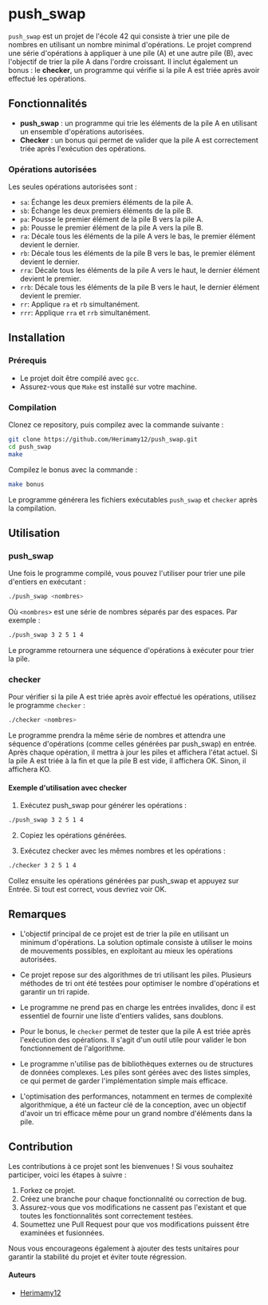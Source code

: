 # push_swap

`push_swap` est un projet de l'école 42 qui consiste à trier une pile de nombres en utilisant un nombre minimal d'opérations. Le projet comprend une série d'opérations à appliquer à une pile (A) et une autre pile (B), avec l'objectif de trier la pile A dans l'ordre croissant. Il inclut également un bonus : le **checker**, un programme qui vérifie si la pile A est triée après avoir effectué les opérations.

## Fonctionnalités

- **push_swap** : un programme qui trie les éléments de la pile A en utilisant un ensemble d'opérations autorisées.
- **Checker** : un bonus qui permet de valider que la pile A est correctement triée après l'exécution des opérations.
  
### Opérations autorisées

Les seules opérations autorisées sont :

- `sa`: Échange les deux premiers éléments de la pile A.
- `sb`: Échange les deux premiers éléments de la pile B.
- `pa`: Pousse le premier élément de la pile B vers la pile A.
- `pb`: Pousse le premier élément de la pile A vers la pile B.
- `ra`: Décale tous les éléments de la pile A vers le bas, le premier élément devient le dernier.
- `rb`: Décale tous les éléments de la pile B vers le bas, le premier élément devient le dernier.
- `rra`: Décale tous les éléments de la pile A vers le haut, le dernier élément devient le premier.
- `rrb`: Décale tous les éléments de la pile B vers le haut, le dernier élément devient le premier.
- `rr`: Applique `ra` et `rb` simultanément.
- `rrr`: Applique `rra` et `rrb` simultanément.

## Installation

### Prérequis

- Le projet doit être compilé avec `gcc`.
- Assurez-vous que `Make` est installé sur votre machine.

### Compilation

Clonez ce repository, puis compilez avec la commande suivante :

```bash
git clone https://github.com/Herimamy12/push_swap.git
cd push_swap
make
```

Compilez le bonus avec la commande :
```bash
make bonus
```

Le programme générera les fichiers exécutables `push_swap` et `checker` après la compilation.

## Utilisation

### push_swap

Une fois le programme compilé, vous pouvez l'utiliser pour trier une pile d'entiers en exécutant :

```bash
./push_swap <nombres>
```

Où `<nombres>` est une série de nombres séparés par des espaces. Par exemple :

```bash
./push_swap 3 2 5 1 4
```

Le programme retournera une séquence d'opérations à exécuter pour trier la pile.

### checker

Pour vérifier si la pile A est triée après avoir effectué les opérations, utilisez le programme `checker` :

```bash
./checker <nombres>
```

Le programme prendra la même série de nombres et attendra une séquence d'opérations (comme celles générées par push_swap) en entrée. Après chaque opération, il mettra à jour les piles et affichera l'état actuel. Si la pile A est triée à la fin et que la pile B est vide, il affichera OK. Sinon, il affichera KO.

#### Exemple d'utilisation avec checker

1. Exécutez push_swap pour générer les opérations :

```bash
./push_swap 3 2 5 1 4
```

2. Copiez les opérations générées.

3. Exécutez checker avec les mêmes nombres et les opérations :

```bash
./checker 3 2 5 1 4
```

Collez ensuite les opérations générées par push_swap et appuyez sur Entrée. Si tout est correct, vous devriez voir OK.

## Remarques

- L'objectif principal de ce projet est de trier la pile en utilisant un minimum d'opérations. La solution optimale consiste à utiliser le moins de mouvements possibles, en exploitant au mieux les opérations autorisées.
  
- Ce projet repose sur des algorithmes de tri utilisant les piles. Plusieurs méthodes de tri ont été testées pour optimiser le nombre d'opérations et garantir un tri rapide.

- Le programme ne prend pas en charge les entrées invalides, donc il est essentiel de fournir une liste d'entiers valides, sans doublons.

- Pour le bonus, le `checker` permet de tester que la pile A est triée après l'exécution des opérations. Il s'agit d'un outil utile pour valider le bon fonctionnement de l'algorithme.

- Le programme n'utilise pas de bibliothèques externes ou de structures de données complexes. Les piles sont gérées avec des listes simples, ce qui permet de garder l'implémentation simple mais efficace.

- L'optimisation des performances, notamment en termes de complexité algorithmique, a été un facteur clé de la conception, avec un objectif d'avoir un tri efficace même pour un grand nombre d'éléments dans la pile.

## Contribution

Les contributions à ce projet sont les bienvenues ! Si vous souhaitez participer, voici les étapes à suivre :

1. Forkez ce projet.
2. Créez une branche pour chaque fonctionnalité ou correction de bug.
3. Assurez-vous que vos modifications ne cassent pas l'existant et que toutes les fonctionnalités sont correctement testées.
4. Soumettez une Pull Request pour que vos modifications puissent être examinées et fusionnées.

Nous vous encourageons également à ajouter des tests unitaires pour garantir la stabilité du projet et éviter toute régression.

#### Auteurs

- [Herimamy12](https://github.com/Herimamy12)
